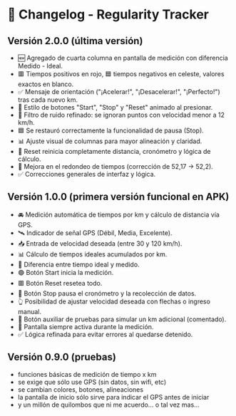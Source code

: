 # 📝 Changelog - Regularity Tracker

## Versión 2.0.0 (última versión)
- 🆕 Agregado de cuarta columna en pantalla de medición con diferencia Medido - Ideal.
- 🟥 Tiempos positivos en rojo, 🟦 tiempos negativos en celeste, valores exactos en blanco.
- ✅ Mensaje de orientación ("¡Acelerar!", "¡Desacelerar!", "¡Perfecto!") tras cada nuevo km.
- 🎨 Estilo de botones "Start", "Stop" y "Reset" animado al presionar.
- 🚫 Filtro de ruido refinado: se ignoran puntos con velocidad menor a 12 km/h.
- 🟦 Se restauró correctamente la funcionalidad de pausa (Stop).
- 📊 Ajuste visual de columnas para mayor alineación y claridad.
- 🔄 Reset reinicia completamente distancia, cronómetro y lógica de cálculo.
- 🔢 Mejora en el redondeo de tiempos (corrección de 52,17 → 52,2).
- ✅ Correcciones generales de interfaz y lógica.

## Versión 1.0.0 (primera versión funcional en APK)
- 🚘 Medición automática de tiempos por km y cálculo de distancia vía GPS.
- 🛰️ Indicador de señal GPS (Débil, Media, Excelente).
- 📥 Entrada de velocidad deseada (entre 30 y 120 km/h).
- 📊 Cálculo de tiempos ideales acumulados por km.
- 🧮 Diferencia entre tiempo ideal y medido.
- 🟢 Botón Start inicia la medición.
- 🟥 Botón Reset resetea todo.
- 🛑 Botón Stop pausa el cronómetro y la recolección de datos.
- 👆 Posibilidad de ajustar velocidad deseada con flechas o ingreso manual.
- 🧪 Botón auxiliar de pruebas para simular un km adicional (comentado).
- 🌙 Pantalla siempre activa durante la medición.
- ✅ Lógica refinada para evitar errores al quedarse detenido.

## Versión 0.9.0 (pruebas)
- funciones básicas de medición de tiempo x km
- se exige que sólo use GPS (sin datos, sin wifi, etc)
- se cambian colores, botones, alineaciones
- la pantalla de inicio sólo sirve para indicar el GPS antes de iniciar
- y un millón de quilombos que ni me acuerdo... o tal vez mas...